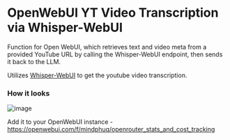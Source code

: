 # OpenWebUI YT Video Transcription via Whisper-WebUI
Function for Open WebUI, which retrieves text and video meta from a provided YouTube URL by calling the Whisper-WebUI endpoint, then sends it back to the LLM.

Utilizes [Whisper-WebUI](https://github.com/jhj0517/Whisper-WebUI) to get the youtube video transcription.

### How it looks
![image](https://github.com/user-attachments/assets/dc89a6f3-c068-4a59-bd97-5f8cc09996d5)

Add it to your OpenWebUI instance - https://openwebui.com/f/mindphuq/openrouter_stats_and_cost_tracking
